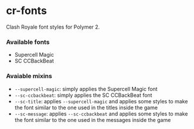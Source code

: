 # cr-fonts

Clash Royale font styles for Polymer 2.

### Available fonts
- Supercell Magic
- SC CCBackBeat

### Avaiable mixins
- `--supercell-magic`: simply applies the Supercell Magic font
- `--sc-ccbackbeat`: simply applies the SC CCBackBeat font
- `--sc-title`: applies `--supercell-magic` and applies some styles to make the
                font similar to the one used in the titles inside the game
- `--sc-message`: applies `--sc-ccbackbeat` and applies some styles to make the
                  font similar to the one used in the messages inside the game
